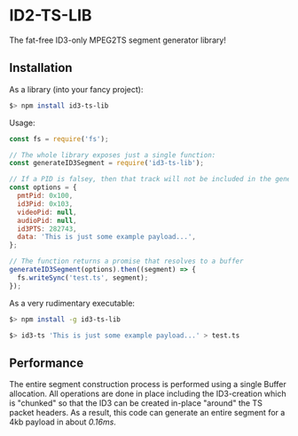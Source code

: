 # ID2-TS-LIB
The fat-free ID3-only MPEG2TS segment generator library!

## Installation
As a library (into your fancy project):
```sh
$> npm install id3-ts-lib
```

Usage:
```javascript
const fs = require('fs');

// The whole library exposes just a single function:
const generateID3Segment = require('id3-ts-lib');

// If a PID is falsey, then that track will not be included in the generated PMT
const options = {
  pmtPid: 0x100,
  id3Pid: 0x103,
  videoPid: null,
  audioPid: null,
  id3PTS: 282743,
  data: 'This is just some example payload...',
};

// The function returns a promise that resolves to a buffer
generateID3Segment(options).then((segment) => {
  fs.writeSync('test.ts', segment);
});
```

As a very rudimentary executable:
```sh
$> npm install -g id3-ts-lib

$> id3-ts 'This is just some example payload...' > test.ts
```

## Performance
The entire segment construction process is performed using a single Buffer allocation. All operations are done in place including the ID3-creation which is "chunked" so that the ID3 can be created in-place "around" the TS packet headers. As a result, this code can generate an entire segment for a 4kb payload in about *0.16ms*.
